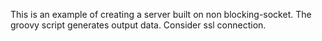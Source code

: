 This is an example of creating a server built on non blocking-socket.
The groovy script generates output data.
Consider ssl connection.
